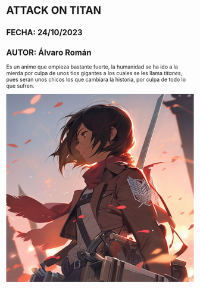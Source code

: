 # ATTACK ON TITAN
## FECHA: 24/10/2023  
## AUTOR: Álvaro Román

Es un anime que empieza bastante fuerte, la humanidad se ha ido a la mierda por culpa de unos tios gigantes a los cuales se les llama *titanes*, pues seran unos chicos los que cambiara la historia, por culpa de todo lo que sufren.

![!Alt\[Mikasa-Ackerman.jpeg\] image.src](../images/Mikasa-Ackerman.jpeg)
